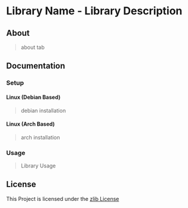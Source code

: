 # Library Name - Library Description

## About

> about tab

## Documentation

### Setup

#### Linux (Debian Based)

> debian installation

#### Linux (Arch Based)

> arch installation

### Usage

> Library Usage

## License

This Project is licensed under the [zlib License](https://opensource.org/license/zlib-license-php/)
